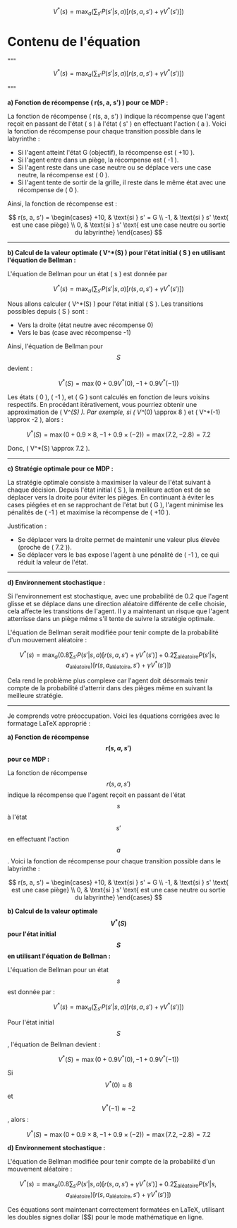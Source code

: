 $$
V^*(s) = \max_a \left( \sum_{s'} P(s' | s, a) \left[ r(s, a, s') + \gamma V^*(s') \right] \right)
$$


# Contenu de l'équation

"""
$$
V^*(s) = \max_a \left( \sum_{s'} P(s' | s, a) \left[ r(s, a, s') + \gamma V^*(s') \right] \right)
$$

"""




**a) Fonction de récompense \( r(s, a, s') \) pour ce MDP :**

La fonction de récompense \( r(s, a, s') \) indique la récompense que l'agent reçoit en passant de l'état \( s \) à l'état \( s' \) en effectuant l'action \( a \). Voici la fonction de récompense pour chaque transition possible dans le labyrinthe :

- Si l'agent atteint l'état G (objectif), la récompense est \( +10 \).
- Si l'agent entre dans un piège, la récompense est \( -1 \).
- Si l'agent reste dans une case neutre ou se déplace vers une case neutre, la récompense est \( 0 \).
- Si l'agent tente de sortir de la grille, il reste dans le même état avec une récompense de \( 0 \).

Ainsi, la fonction de récompense est :

$$
r(s, a, s') = \begin{cases} 
+10, & \text{si } s' = G \\
-1, & \text{si } s' \text{ est une case piège} \\
0, & \text{si } s' \text{ est une case neutre ou sortie du labyrinthe}
\end{cases}
$$

---

**b) Calcul de la valeur optimale \( V^*(S) \) pour l'état initial \( S \) en utilisant l'équation de Bellman :**

L'équation de Bellman pour un état \( s \) est donnée par

$$
V^*(s) = \max_a \left( \sum_{s'} P(s' | s, a) \left[ r(s, a, s') + \gamma V^*(s') \right] \right)
$$

Nous allons calculer \( V^*(S) \) pour l'état initial \( S \). Les transitions possibles depuis \( S \) sont :

- Vers la droite (état neutre avec récompense 0)
- Vers le bas (case avec récompense -1)

Ainsi, l'équation de Bellman pour $$S$$ devient :

$$
V^*(S) = \max \left( 0 + 0.9 V^*(0), -1 + 0.9 V^*(-1) \right)
$$

Les états \( 0 \), \( -1 \), et \( G \) sont calculés en fonction de leurs voisins respectifs. En procédant itérativement, vous pourriez obtenir une approximation de \( V^*(S) \). Par exemple, si \( V^*(0) \approx 8 \) et \( V^*(-1) \approx -2 \), alors :

$$
V^*(S) = \max \left( 0 + 0.9 \times 8, -1 + 0.9 \times (-2) \right) = \max(7.2, -2.8) = 7.2
$$

Donc, \( V^*(S) \approx 7.2 \).

---

**c) Stratégie optimale pour ce MDP :**

La stratégie optimale consiste à maximiser la valeur de l'état suivant à chaque décision. Depuis l'état initial \( S \), la meilleure action est de se déplacer vers la droite pour éviter les pièges. En continuant à éviter les cases piégées et en se rapprochant de l'état but \( G \), l'agent minimise les pénalités de \( -1 \) et maximise la récompense de \( +10 \).

Justification :
- Se déplacer vers la droite permet de maintenir une valeur plus élevée (proche de \( 7.2 \)).
- Se déplacer vers le bas expose l'agent à une pénalité de \( -1 \), ce qui réduit la valeur de l'état.

---

**d) Environnement stochastique :**

Si l'environnement est stochastique, avec une probabilité de 0.2 que l'agent glisse et se déplace dans une direction aléatoire différente de celle choisie, cela affecte les transitions de l'agent. Il y a maintenant un risque que l'agent atterrisse dans un piège même s'il tente de suivre la stratégie optimale.

L'équation de Bellman serait modifiée pour tenir compte de la probabilité d'un mouvement aléatoire :

$$
V^*(s) = \max_a \left( 0.8 \sum_{s'} P(s' | s, a) \left[ r(s, a, s') + \gamma V^*(s') \right] + 0.2 \sum_{\text{aléatoire}} P(s' | s, a_{\text{aléatoire}}) \left[ r(s, a_{\text{aléatoire}}, s') + \gamma V^*(s') \right] \right)
$$

Cela rend le problème plus complexe car l'agent doit désormais tenir compte de la probabilité d'atterrir dans des pièges même en suivant la meilleure stratégie.


-----------




Je comprends votre préoccupation. Voici les équations corrigées avec le formatage LaTeX approprié :

**a) Fonction de récompense $$r(s, a, s')$$ pour ce MDP :**

La fonction de récompense $$r(s, a, s')$$ indique la récompense que l'agent reçoit en passant de l'état $$s$$ à l'état $$s'$$ en effectuant l'action $$a$$. Voici la fonction de récompense pour chaque transition possible dans le labyrinthe :

$$
r(s, a, s') = \begin{cases} 
+10, & \text{si } s' = G \\
-1, & \text{si } s' \text{ est une case piège} \\
0, & \text{si } s' \text{ est une case neutre ou sortie du labyrinthe}
\end{cases}
$$

**b) Calcul de la valeur optimale $$V^*(S)$$ pour l'état initial $$S$$ en utilisant l'équation de Bellman :**

L'équation de Bellman pour un état $$s$$ est donnée par :

$$
V^*(s) = \max_a \left( \sum_{s'} P(s' | s, a) \left[ r(s, a, s') + \gamma V^*(s') \right] \right)
$$

Pour l'état initial $$S$$, l'équation de Bellman devient :

$$
V^*(S) = \max \left( 0 + 0.9 V^*(0), -1 + 0.9 V^*(-1) \right)
$$

Si $$V^*(0) \approx 8$$ et $$V^*(-1) \approx -2$$, alors :

$$
V^*(S) = \max \left( 0 + 0.9 \times 8, -1 + 0.9 \times (-2) \right) = \max(7.2, -2.8) = 7.2
$$

**d) Environnement stochastique :**

L'équation de Bellman modifiée pour tenir compte de la probabilité d'un mouvement aléatoire :

$$
V^*(s) = \max_a \left( 0.8 \sum_{s'} P(s' | s, a) \left[ r(s, a, s') + \gamma V^*(s') \right] + 0.2 \sum_{\text{aléatoire}} P(s' | s, a_{\text{aléatoire}}) \left[ r(s, a_{\text{aléatoire}}, s') + \gamma V^*(s') \right] \right)
$$

Ces équations sont maintenant correctement formatées en LaTeX, utilisant les doubles signes dollar ($$) pour le mode mathématique en ligne.
